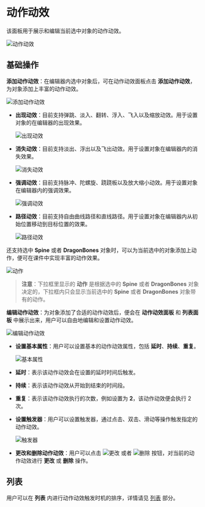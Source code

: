 # 动作动效

该面板用于展示和编辑当前选中对象的动作动效。

![动作动效](img/effect.png)

## 基础操作

**添加动作动效**：在编辑器内选中对象后，可在动作动效面板点击 **添加动作动效**，为对象添加上丰富的动作动效。

![添加动作动效](img/addeffect.png)

- **出现动效**：目前支持弹跳、淡入、翻转、浮入、飞入以及缩放动效。用于设置对象的在编辑器的出现效果。

    ![出现动效](img/appear.png)

- **消失动效**：目前支持淡出、浮出以及飞出动效。用于设置对象在编辑器内的消失效果。

    ![消失动效](img/disappear.png)

- **强调动效**：目前支持脉冲、陀螺旋、跷跷板以及放大缩小动效。用于设置对象在编辑器内的强调效果。

    ![强调动效](img/emphasize.png)

- **路径动效**：目前支持自由曲线路径和直线路径。用于设置对象在编辑器内从初始位置移动到目标位置的效果。

    ![路径动效](img/path.png)

还支持选中 **Spine** 或者 **DragonBones** 对象时，可以为当前选中的对象添加上动作，便可在课件中实现丰富的动作效果。

![动作](img/action.png)

> **注意**：下拉框里显示的 **动作** 是根据选中的 **Spine** 或者 **DragonBones** 对象决定的，下拉框内只会显示当前选中的 **Spine** 或者 **DragonBones** 对象带有的动作。

**编辑动作动效**：为对象添加了合适的动作动效后，便会在 **动作动效面板** 和 **列表面板** 中展示出来，用户可以自由地编辑和设置动作动效。

![编辑动作动效](img/editeffect.png)

- **设置基本属性**：用户可以设置基本的动作动效属性，包括 **延时**、**持续**、**重复**。

    ![基本属性](img/basicattribute.png)

- **延时**：表示该动作动效会在设置的延时时间后触发。

- **持续**：表示该动作动效从开始到结束的时间段。

- **重复**：表示该动作动效执行的次数，例如设置为 **2**，该动作动效便会执行 2 次。

- **设置触发器**：用户可以设置触发器，通过点击、双击、滑动等操作触发指定的动作动效。

    ![触发器](img/trigger.png)

- **更改和删除动作动效**：用户可以点击 ![更改](img/changeeffect.png) 或者 ![删除](img/deleteeffect.png) 按钮，对当前的动作动效进行 **更改** 或 **删除** 操作。

## 列表

用户可以在 **列表** 内进行动作动效触发时机的排序，详情请见 [列表](list/index.md) 部分。
